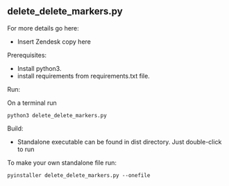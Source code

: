delete_delete_markers.py
--

For more details go here:
* Insert Zendesk copy here

Prerequisites:

- Install python3.
- install requirements from requirements.txt file.

Run:

On a terminal run

`python3 delete_delete_markers.py`

Build:

- Standalone executable can be found in dist directory. Just double-click to run

To make your own standalone file run:

`pyinstaller delete_delete_markers.py --onefile`
